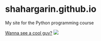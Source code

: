 # shahargarin.github.io

My site for the Python programming course

[Wanna see a cool guy?](/coolguy)
![ ](https://i.redd.it/r9imxd0clz4c1.jpg)
